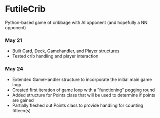 # FutileCrib
Python-based game of cribbage with AI opponent (and hopefully a NN opponent)

### May 21
* Built Card, Deck, Gamehandler, and Player structures
* Tested crib handling and player interaction

### May 24
* Extended GameHandler structure to incorporate the initial main game loop
* Created first iteration of game loop with a "functioning" pegging round
* Added structure for Points class that will be used to determine if points are gained
* Partially fleshed out Points class to provide handling for counting fifteen(s)